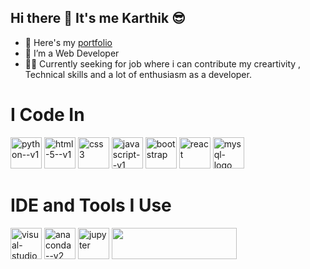 ## Hi there 👋 It's me Karthik 😎

- 🔭 Here's my [ portfolio ](https://karthik-21.netlify.app/)
- 🌱 I’m a Web Developer
- 🧑‍💻 Currently seeking for job where i can contribute my creartivity , Technical skills and a lot of enthusiasm as a developer.

# I Code In
<img width="50" height="50" src="https://img.icons8.com/color/48/python--v1.png" alt="python--v1"/> <img width="50" height="50" src="https://img.icons8.com/color/48/html-5--v1.png" alt="html-5--v1"/> <img width="50" height="50" src="https://img.icons8.com/color/48/css3.png" alt="css3"/> <img width="50" height="50" src="https://img.icons8.com/color/48/javascript--v1.png" alt="javascript--v1"/> <img width="50" height="50" src="https://img.icons8.com/color-glass/48/bootstrap.png" alt="bootstrap"/> <img width="50" height="50" src="https://img.icons8.com/plasticine/100/react.png" alt="react"/> <img width="50" height="50" src="https://img.icons8.com/color/48/mysql-logo.png" alt="mysql-logo"/>

# IDE and Tools I Use
<img width="50" height="50" src="https://img.icons8.com/color/48/visual-studio-code-2019.png" alt="visual-studio-code-2019"/> <img width="50" height="50" src="https://img.icons8.com/fluency/48/anaconda--v2.png" alt="anaconda--v2"/> <img width="50" height="50" src="https://img.icons8.com/fluency/48/jupyter.png" alt="jupyter"/> <img width="200" height="50" src="https://img.shields.io/badge/Netlify-00C7B7?style=for-the-badge&logo=netlify&logoColor=white" />
